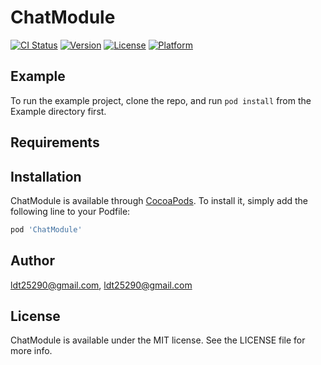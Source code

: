 # ChatModule

[![CI Status](https://img.shields.io/travis/ldt25290@gmail.com/ChatModule.svg?style=flat)](https://travis-ci.org/ldt25290@gmail.com/ChatModule)
[![Version](https://img.shields.io/cocoapods/v/ChatModule.svg?style=flat)](https://cocoapods.org/pods/ChatModule)
[![License](https://img.shields.io/cocoapods/l/ChatModule.svg?style=flat)](https://cocoapods.org/pods/ChatModule)
[![Platform](https://img.shields.io/cocoapods/p/ChatModule.svg?style=flat)](https://cocoapods.org/pods/ChatModule)

## Example

To run the example project, clone the repo, and run `pod install` from the Example directory first.

## Requirements

## Installation

ChatModule is available through [CocoaPods](https://cocoapods.org). To install
it, simply add the following line to your Podfile:

```ruby
pod 'ChatModule'
```

## Author

ldt25290@gmail.com, ldt25290@gmail.com

## License

ChatModule is available under the MIT license. See the LICENSE file for more info.
